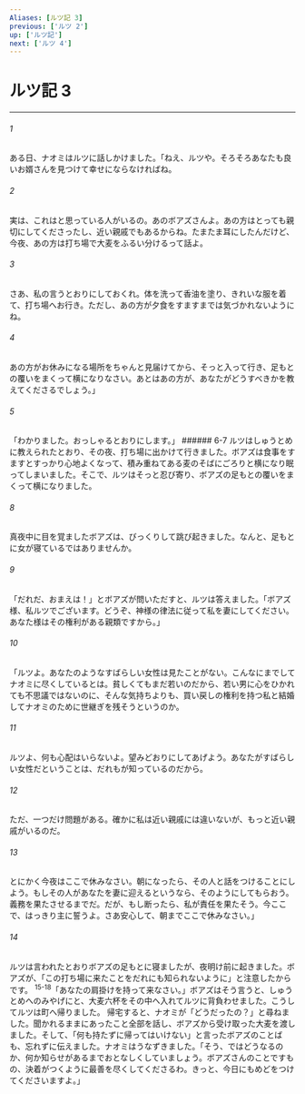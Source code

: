 ```yaml
---
Aliases: [ルツ記 3]
previous: ['ルツ 2']
up: ['ルツ記']
next: ['ルツ 4']
---
```

# ルツ記 3

***




###### 1 

ある日、ナオミはルツに話しかけました。「ねえ、ルツや。そろそろあなたも良いお婿さんを見つけて幸せにならなければね。 



###### 2 

実は、これはと思っている人がいるの。あのボアズさんよ。あの方はとっても親切にしてくださったし、近い親戚でもあるからね。たまたま耳にしたんだけど、今夜、あの方は打ち場で大麦をふるい分けるって話よ。 



###### 3 

さあ、私の言うとおりにしておくれ。体を洗って香油を塗り、きれいな服を着て、打ち場へお行き。ただし、あの方が夕食をすますまでは気づかれないようにね。 



###### 4 

あの方がお休みになる場所をちゃんと見届けてから、そっと入って行き、足もとの覆いをまくって横になりなさい。あとはあの方が、あなたがどうすべきかを教えてくださるでしょう。」 



###### 5 

「わかりました。おっしゃるとおりにします。」 ###### 6-7 ルツはしゅうとめに教えられたとおり、その夜、打ち場に出かけて行きました。ボアズは食事をすますとすっかり心地よくなって、積み重ねてある麦のそばにごろりと横になり眠ってしまいました。そこで、ルツはそっと忍び寄り、ボアズの足もとの覆いをまくって横になりました。 



###### 8 

真夜中に目を覚ましたボアズは、びっくりして跳び起きました。なんと、足もとに女が寝ているではありませんか。 



###### 9 

「だれだ、おまえは！」とボアズが問いただすと、ルツは答えました。「ボアズ様、私ルツでございます。どうぞ、神様の律法に従って私を妻にしてください。あなた様はその権利がある親類ですから。」 



###### 10 

「ルツよ。あなたのようなすばらしい女性は見たことがない。こんなにまでしてナオミに尽くしているとは。貧しくてもまだ若いのだから、若い男に心をひかれても不思議ではないのに、そんな気持ちよりも、買い戻しの権利を持つ私と結婚してナオミのために世継ぎを残そうというのか。 



###### 11 

ルツよ、何も心配はいらないよ。望みどおりにしてあげよう。あなたがすばらしい女性だということは、だれもが知っているのだから。 



###### 12 

ただ、一つだけ問題がある。確かに私は近い親戚には違いないが、もっと近い親戚がいるのだ。 



###### 13 

とにかく今夜はここで休みなさい。朝になったら、その人と話をつけることにしよう。もしその人があなたを妻に迎えるというなら、そのようにしてもらおう。義務を果たさせるまでだ。だが、もし断ったら、私が責任を果たそう。今ここで、はっきり主に誓うよ。さあ安心して、朝までここで休みなさい。」 



###### 14 

ルツは言われたとおりボアズの足もとに寝ましたが、夜明け前に起きました。ボアズが、「この打ち場に来たことをだれにも知られないように」と注意したからです。 <sup class="versenum">15-18</sup>「あなたの肩掛けを持って来なさい。」ボアズはそう言うと、しゅうとめへのみやげにと、大麦六杯をその中へ入れてルツに背負わせました。こうしてルツは町へ帰りました。 帰宅すると、ナオミが「どうだったの？」と尋ねました。聞かれるままにあったこと全部を話し、ボアズから受け取った大麦を渡しました。そして、「何も持たずに帰ってはいけない」と言ったボアズのことばも、忘れずに伝えました。ナオミはうなずきました。「そう、ではどうなるのか、何か知らせがあるまでおとなしくしていましょう。ボアズさんのことですもの、決着がつくように最善を尽くしてくださるわ。きっと、今日にもめどをつけてくださいますよ。」

